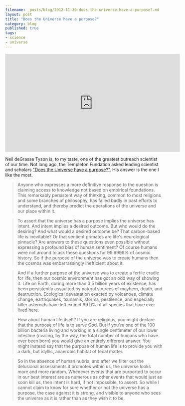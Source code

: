 ```yaml
---
filename: _posts/blog/2012-11-30-does-the-universe-have-a-purpose?.md
layout: post
title: "Does the Universe have a purpose?"
category: blog
published: true
tags:
- science
- universe
---
```


<iframe width="560" height="315" src="http://www.youtube.com/embed/7pL5vzIMAhs" frameborder="0"> </iframe>


Neil deGrasse Tyson is, to my taste, one of the greatest
outreach scientist of our time. Not long ago, the Templeton Fundation
asked leading scientist and scholars ["Does the Universe have a purpose?"](http://www.templeton.org/purpose/).
  His answer is the one I like the most.
<!--more-->

>Anyone who expresses a more definitive response to the question is
claiming access to knowledge not based on empirical foundations. This
remarkably persistent way of thinking, common to most religions and some
branches of philosophy, has failed badly in past efforts to understand,
and thereby predict the operations of the universe and our place within
it.

>To assert that the universe has a purpose implies the universe has
intent. And intent implies a desired outcome. But who would do the
desiring? And what would a desired outcome be? That carbon-based life is
inevitable? Or that sentient primates are life's neurological pinnacle?
Are answers to these questions even possible without expressing a
profound bias of human sentiment? Of course humans were not around to
ask these questions for 99.9999% of cosmic history. So if the purpose of
the universe was to create humans then the cosmos was embarrassingly
inefficient about it.

>And if a further purpose of the universe was to create a fertile cradle
for life, then our cosmic environment has got an odd way of showing it.
Life on Earth, during more than 3.5 billion years of existence, has been
persistently assaulted by natural sources of mayhem, death, and
destruction. Ecological devastation exacted by volcanoes, climate
change, earthquakes, tsunamis, storms, pestilence, and especially killer
asteroids have left extinct 99.9% of all species that have ever lived
here.

>How about human life itself? If you are religious, you might declare
that the purpose of life is to serve God. But if you're one of the 100
billion bacteria living and working in a single centimeter of our lower
intestine (rivaling, by the way, the total number of humans who have
ever been born) you would give an entirely different answer. You might
instead say that the purpose of human life is to provide you with a
dark, but idyllic, anaerobic habitat of fecal matter.

>So in the absence of human hubris, and after we filter out the
delusional assessments it promotes within us, the universe looks more
and more random. Whenever events that are purported to occur in our best
interest are as numerous as other events that would just as soon kill
us, then intent is hard, if not impossible, to assert. So while I cannot
claim to know for sure whether or not the universe has a purpose, the
case against it is strong, and visible to anyone who sees the universe
as it is rather than as they wish it to be.
